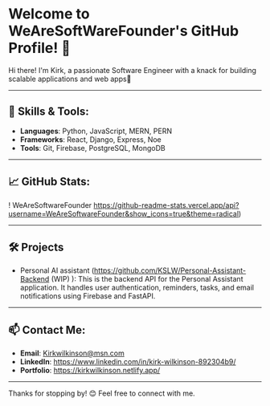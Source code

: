 # Welcome to WeAreSoftWareFounder's GitHub Profile! 👋

Hi there! I'm Kirk, a passionate Software Engineer with a knack for building scalable applications and web apps🚀

---

## 🌟 Skills & Tools:
- **Languages**: Python, JavaScript, MERN, PERN
- **Frameworks**: React, Django, Express, Noe
- **Tools**: Git, Firebase, PostgreSQL, MongoDB

---

## 📈 GitHub Stats:
! WeAreSoftwareFounder https://github-readme-stats.vercel.app/api?username=WeAreSoftwareFounder&show_icons=true&theme=radical)

---

## 🛠️ Projects
- Personal AI assistant (https://github.com/KSLW/Personal-Assistant-Backend (WIP) ): This is the backend API for the Personal Assistant application. It handles user authentication, reminders, tasks, and email notifications using Firebase and FastAPI.


---

## 📫 Contact Me:
- **Email**: Kirkwilkinson@msn.com
- **LinkedIn**: https://www.linkedin.com/in/kirk-wilkinson-892304b9/
- **Portfolio**: https://kirkwilkinson.netlify.app/

---

Thanks for stopping by! 😊 Feel free to connect with me.
